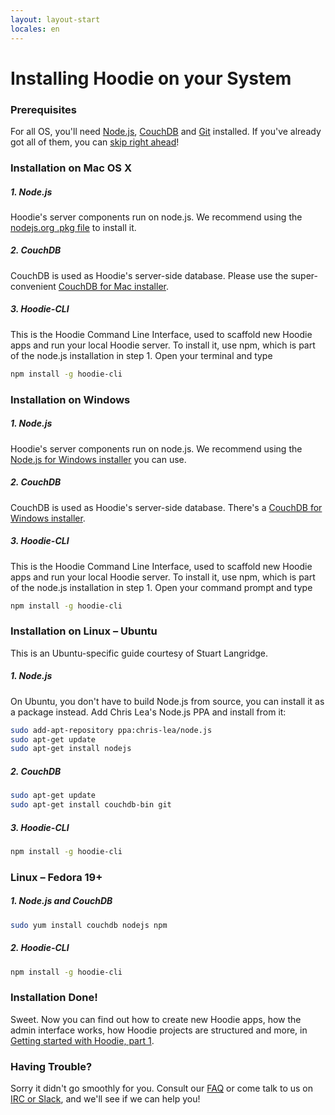 ```yaml
---
layout: layout-start
locales: en
---
```


# Installing Hoodie on your System

### Prerequisites
For all OS, you'll need <a href="http://nodejs.org/" target="_blank">Node.js</a>, <a href="http://couchdb.apache.org/" target="_blank">CouchDB</a> and <a href="http://git-scm.com/" target="_blank">Git</a> installed. If you've already got all of them, you can <a href="../start/getting-started/getting-started-1.html">skip right ahead</a>!

### Installation on Mac OS X
##### 1. Node.js
Hoodie's server components run on node.js. We recommend using the <a href="http://nodejs.org/download/" target="_blank">nodejs.org .pkg file</a> to install it.
##### 2. CouchDB
CouchDB is used as Hoodie's server-side database. Please use the super-convenient <a href="http://couchdb.apache.org/#download" target="_blank">CouchDB for Mac installer</a>.
##### 3. Hoodie-CLI
This is the Hoodie Command Line Interface, used to scaffold new Hoodie apps and run your local Hoodie server. To install it, use npm, which is part of the node.js installation in step 1. Open your terminal and type

```bash
npm install -g hoodie-cli
```

### Installation on Windows
##### 1. Node.js
Hoodie's server components run on node.js. We recommend using the <a href="http://nodejs.org/download/" target="_blank">Node.js for Windows installer</a> you can use.
##### 2. CouchDB
CouchDB is used as Hoodie's server-side database. There's a <a href="http://couchdb.apache.org/#download" target="_blank">CouchDB for Windows installer</a>.
##### 3. Hoodie-CLI
This is the Hoodie Command Line Interface, used to scaffold new Hoodie apps and run your local Hoodie server. To install it, use npm, which is part of the node.js installation in step 1. Open your command prompt and type

```bash
npm install -g hoodie-cli
```


### Installation on Linux – Ubuntu
This is an Ubuntu-specific guide courtesy of Stuart Langridge.
##### 1. Node.js
On Ubuntu, you don't have to build Node.js from source, you can install it as a package instead. Add Chris Lea's Node.js PPA and install from it:

```bash
sudo add-apt-repository ppa:chris-lea/node.js
sudo apt-get update
sudo apt-get install nodejs
```

##### 2. CouchDB

```bash
sudo apt-get update
sudo apt-get install couchdb-bin git
```

##### 3. Hoodie-CLI
```bash
npm install -g hoodie-cli
```

### Linux – Fedora 19+
##### 1. Node.js and CouchDB

```bash
sudo yum install couchdb nodejs npm
```

##### 2. Hoodie-CLI
```bash
npm install -g hoodie-cli
```

### Installation Done!
Sweet. Now you can find out how to create new Hoodie apps, how the admin interface works, how Hoodie projects are structured and more, in <a href="../start/getting-started/getting-started-1.html">Getting started with Hoodie, part 1</a>.

### Having Trouble?
Sorry it didn't go smoothly for you. Consult our [FAQ](http://faq.hood.ie) or come talk to us on [IRC or Slack](http://hood.ie/chat/), and we'll see if we can help you!

